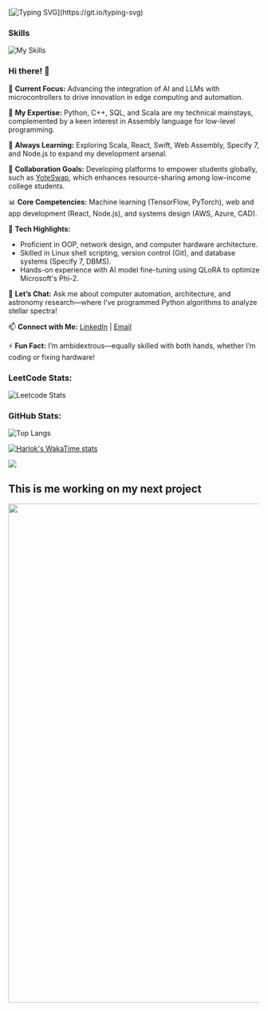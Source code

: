[![Typing SVG](https://readme-typing-svg.demolab.com?font=Fira+Code&weight=900&size=30&duration=1500&pause=2000&color=E5F700&width=550&lines=SCROLL+DOWN+TO+GET+TO+KNOW+ME!)](https://git.io/typing-svg)

### Skills
![My Skills](https://go-skill-icons.vercel.app/api/icons?i=python,cs,sqlserver,sqlite,javascript,html,css,r,java,typescript,nodejs,react,dotnet,angular,tensorflow,pytorch,sklearn,bootstrap,jquery,mongodb,postgresql,mysql,azure,aws,git,docker,kubernetes,bash,vscode,github,powershell,windows,linux,ubuntu&titles=true)

### Hi there! 👋 

🔭 **Current Focus:** Advancing the integration of AI and LLMs with microcontrollers to drive innovation in edge computing and automation.  

🧠 **My Expertise:** Python, C++, SQL, and Scala are my technical mainstays, complemented by a keen interest in Assembly language for low-level programming.  

🌱 **Always Learning:** Exploring Scala, React, Swift, Web Assembly, Specify 7, and Node.js to expand my development arsenal.  

🤝 **Collaboration Goals:** Developing platforms to empower students globally, such as [YoteSwap](https://saving-striking-turtle-952.vscodeedu.app), which enhances resource-sharing among low-income college students.  

📊 **Core Competencies:** Machine learning (TensorFlow, PyTorch), web and app development (React, Node.js), and systems design (AWS, Azure, CAD).

🔧 **Tech Highlights:**  
   - Proficient in OOP, network design, and computer hardware architecture.  
   - Skilled in Linux shell scripting, version control (Git), and database systems (Specify 7, DBMS).  
   - Hands-on experience with AI model fine-tuning using QLoRA to optimize Microsoft's Phi-2.  

💬 **Let’s Chat:** Ask me about computer automation, architecture, and astronomy research—where I’ve programmed Python algorithms to analyze stellar spectra! 

📫 **Connect with Me:** [LinkedIn](https://www.linkedin.com/in/desilvasuthira/) | [Email](mailto:suthiradesilva@gmail.com)  

⚡ **Fun Fact:** I’m ambidextrous—equally skilled with both hands, whether I’m coding or fixing hardware!

### LeetCode Stats:
![Leetcode Stats](https://leetcard.jacoblin.cool/suthidesilva?ext=activity&theme=dark)

### GitHub Stats:
![Top Langs](https://github-readme-stats.vercel.app/api/top-langs/?username=suthidesilva&layout=donut&theme=dark)

[![Harlok's WakaTime stats](https://github-readme-stats.vercel.app/api/wakatime?username=ffflabs&layout=compact&theme=dark)](https://github.com/suthidesilva/github-readme-stats)

[![](https://visitcount.itsvg.in/api?id=suthidesilva&label=Profile%20Views&color=12&icon=5&pretty=true)](https://visitcount.itsvg.in)

## This is me working on my next project

<img src="https://user-images.githubusercontent.com/74038190/225813708-98b745f2-7d22-48cf-9150-083f1b00d6c9.gif" width="1000">
